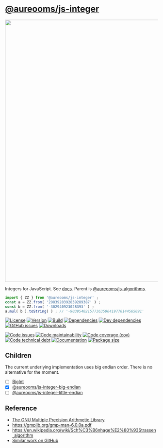 [@aureooms/js-integer](https://aureooms.github.io/js-integer)
==

<img src="https://upload.wikimedia.org/wikipedia/commons/c/c1/Latex_integers.svg" width="864">

Integers for JavaScript.
See [docs](https://aureooms.github.io/js-integer).
Parent is [@aureooms/js-algorithms](https://github.com/aureooms/js-algorithms).

```js
import { ZZ } from '@aureooms/js-integer' ; 
const a = ZZ.from( '2983928392839289387' ) ;
const b = ZZ.from( '-302940923028393' ) ;
a.mul( b ).toString( ) ; // '-903954021577363596419770144565091'
```

[![License](https://img.shields.io/github/license/aureooms/js-integer.svg)](https://raw.githubusercontent.com/aureooms/js-integer/main/LICENSE)
[![Version](https://img.shields.io/npm/v/@aureooms/js-integer.svg)](https://www.npmjs.org/package/@aureooms/js-integer)
[![Build](https://img.shields.io/travis/aureooms/js-integer/main.svg)](https://travis-ci.org/aureooms/js-integer/branches)
[![Dependencies](https://img.shields.io/david/aureooms/js-integer.svg)](https://david-dm.org/aureooms/js-integer)
[![Dev dependencies](https://img.shields.io/david/dev/aureooms/js-integer.svg)](https://david-dm.org/aureooms/js-integer?type=dev)
[![GitHub issues](https://img.shields.io/github/issues/aureooms/js-integer.svg)](https://github.com/aureooms/js-integer/issues)
[![Downloads](https://img.shields.io/npm/dm/@aureooms/js-integer.svg)](https://www.npmjs.org/package/@aureooms/js-integer)

[![Code issues](https://img.shields.io/codeclimate/issues/aureooms/js-integer.svg)](https://codeclimate.com/github/aureooms/js-integer/issues)
[![Code maintainability](https://img.shields.io/codeclimate/maintainability/aureooms/js-integer.svg)](https://codeclimate.com/github/aureooms/js-integer/trends/churn)
[![Code coverage (cov)](https://img.shields.io/codecov/c/gh/aureooms/js-integer/main.svg)](https://codecov.io/gh/aureooms/js-integer)
[![Code technical debt](https://img.shields.io/codeclimate/tech-debt/aureooms/js-integer.svg)](https://codeclimate.com/github/aureooms/js-integer/trends/technical_debt)
[![Documentation](https://aureooms.github.io/js-integer/badge.svg)](https://aureooms.github.io/js-integer/source.html)
[![Package size](https://img.shields.io/bundlephobia/minzip/@aureooms/js-integer)](https://bundlephobia.com/result?p=@aureooms/js-integer)

## Children

The current underlying implementation uses big endian order. There is no
alternative for the moment.

  - [ ] [BigInt](https://developer.mozilla.org/en-US/docs/Glossary/BigInt)
  - [x] [@aureooms/js-integer-big-endian](https://github.com/aureooms/js-integer-big-endian)
  - [ ] [@aureooms/js-integer-little-endian](https://github.com/aureooms/js-integer-little-endian)

## Reference

 - [The GNU Multiple Precision Arithmetic Library](https://gmplib.org/)
 - https://gmplib.org/gmp-man-6.0.0a.pdf
 - https://en.wikipedia.org/wiki/Sch%C3%B6nhage%E2%80%93Strassen_algorithm
 - [Similar work on GitHub](https://github.com/search?l=JavaScript&o=desc&q=bigint&s=stars&type=Repositories)
